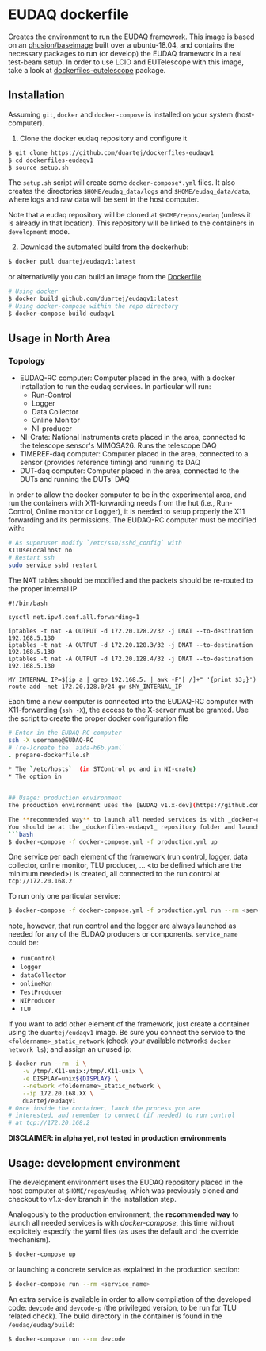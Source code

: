 # EUDAQ dockerfile

Creates the environment to run the EUDAQ framework. This image is based on an 
[phusion/baseimage](https://hub.docker.com/r/phusion/baseimage) built over a 
ubuntu-18.04, and contains the necessary packages to run (or develop) the EUDAQ
framework in a real test-beam setup. In order to use LCIO and EUTelescope with
this image, take a look at [dockerfiles-eutelescope](https://github.com/duartej/dockerfiles-eutelescope)
package.

## Installation
Assuming ```git```, ```docker``` and ```docker-compose``` is installed on your 
system (host-computer). 

1. Clone the docker eudaq repository and configure it
```bash 
$ git clone https://github.com/duartej/dockerfiles-eudaqv1
$ cd dockerfiles-eudaqv1
$ source setup.sh
```
The ```setup.sh``` script will create some ```docker-compose*.yml``` files. It 
also creates the directories ```$HOME/eudaq_data/logs``` and 
```$HOME/eudaq_data/data```, where logs and raw data will be sent in the host 
computer.

Note that a eudaq repository will be cloned at ```$HOME/repos/eudaq``` (unless 
it is already in that location). This repository will be linked to the 
containers in ```development``` mode.

2. Download the automated build from the dockerhub: 
```bash
$ docker pull duartej/eudaqv1:latest
```
or alternativelly you can build an image from the [Dockerfile](Dockerfile)
```bash
# Using docker
$ docker build github.com/duartej/eudaqv1:latest
# Using docker-compose within the repo directory
$ docker-compose build eudaqv1
```
## Usage in North Area 
### Topology
* EUDAQ-RC computer: Computer placed in the area, with a docker installation to run the eudaq services.
                 In particular will run:
  * Run-Control
  * Logger
  * Data Collector
  * Online Monitor 
  * NI-producer 
* NI-Crate: National Instruments crate placed in the area, connected to the telescope sensor's MIMOSA26.
 Runs the telescope DAQ
* TIMEREF-daq computer: Computer placed in the area, connected to a sensor (provides reference timing) 
and running its DAQ 
* DUT-daq computer: Computer placed in the area, connected to the DUTs and running the DUTs' DAQ

In order to allow the docker computer to be in the experimental area, and run the containers with 
X11-forwarding needs from the hut (i.e., Run-Control, Online monitor or Logger), it is needed to 
setup properly the X11 forwarding and its permissions. The EUDAQ-RC computer must be modified with:
```bash
# As superuser modify `/etc/ssh/sshd_config` with 
X11UseLocalhost no
# Restart ssh
sudo service sshd restart
```

The NAT tables should be modified and the packets should be re-routed to the proper internal IP
```
#!/bin/bash

sysctl net.ipv4.conf.all.forwarding=1

iptables -t nat -A OUTPUT -d 172.20.128.2/32 -j DNAT --to-destination 192.168.5.130
iptables -t nat -A OUTPUT -d 172.20.128.3/32 -j DNAT --to-destination 192.168.5.130
iptables -t nat -A OUTPUT -d 172.20.128.4/32 -j DNAT --to-destination 192.168.5.130

MY_INTERNAL_IP=$(ip a | grep 192.168.5. | awk -F"[ /]+" '{print $3;}')
route add -net 172.20.128.0/24 gw $MY_INTERNAL_IP
```
Each time a new computer is connected into the EUDAQ-RC computer with X11-forwarding (`ssh -X`), the 
access to the X-server must be granted. Use the script to create the proper docker configuration file
```bash
# Enter in the EUDAQ-RC computer
ssh -X username@EUDAQ-RC
# (re-)create the `aida-h6b.yaml`
. prepare-dockerfile.sh

* The `/etc/hosts`  (in STControl pc and in NI-crate)
* The option in


## Usage: production environment
The production environment uses the [EUDAQ v1.x-dev](https://github.com/eudaq/eudaq/tree/v1.x-dev) branch. 

The **recommended way** to launch all needed services is with _docker-compose_ 
You should be at the _dockerfiles-eudaqv1_ repository folder and launch:
```bash 
$ docker-compose -f docker-compose.yml -f production.yml up 
```
One service per each element of the framework (run control, logger, data 
collector, online monitor, TLU producer, ... \<to be defined which are the 
minimum needed\>) is created, all connected to the run control at 
```tcp://172.20.168.2```

To run only one particular service:
```bash
$ docker-compose -f docker-compose.yml -f production.yml run --rm <service_name>
```
note, however, that run control and the logger are always launched as
needed for any of the EUDAQ producers or components. ```service_name``` 
could be: 
 * ```runControl```
 * ```logger```
 * ```dataCollector```
 * ```onlineMon```
 * ```TestProducer```
 * ```NIProducer```
 * ```TLU```

If you want to add other element of the framework, just create a container using 
the ```duartej/eudaqv1``` image. Be sure you connect the service to the 
```<foldername>_static_network``` (check your available networks ```docker network
ls```); and assign an unused ip:
```bash
$ docker run --rm -i \
    -v /tmp/.X11-unix:/tmp/.X11-unix \
    -e DISPLAY=unix${DISPLAY} \
    --network <foldername>_static_network \
    --ip 172.20.168.XX \
    duartej/eudaqv1
# Once inside the container, lauch the process you are 
# interested, and remember to connect (if needed) to run control
# at tcp://172.20.168.2
```

**DISCLAIMER: in alpha yet, not tested in production environments**

## Usage: development environment
The development environment uses the EUDAQ repository placed in the host computer 
at ```$HOME/repos/eudaq```, which was previously cloned and checkout to v1.x-dev 
branch in the installation step.

Analogously to the production environment, the **recommended way** to launch all
needed services is with _docker-compose_, this time without explicitely especify 
the yaml files (as uses the default and the override mechanism).
```bash 
$ docker-compose up 
```
or launching a concrete service as explained in the production section:
```bash
$ docker-compose run --rm <service_name>
```

An extra service is available in order to allow compilation of the developed code: 
```devcode``` and ```devcode-p``` (the privileged version, to be run for TLU related
check).  The build directory in the container  is found in the ```/eudaq/eudaq/build```: 
```bash
$ docker-compose run --rm devcode
```


